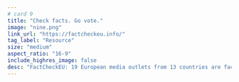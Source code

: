 ```yaml
---
# card 9
title: "Check facts. Go vote."
image: "nine.png"
link_url: "https://factcheckeu.info/"
tag_label: "Resource"
size: "medium"
aspect_ratio: "16-9"
include_highres_image: false
desc: "FactCheckEU: 19 European media outlets from 13 countries are fact-checking the EU parliament elections for you."
---
```

